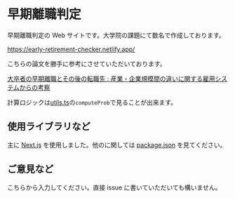 # 早期離職判定

早期離職判定の Web サイトです。大学院の課題にて数名で作成しております。

https://early-retirement-checker.netlify.app/

こちらの論文を勝手に参考にさせていただいております。

[大卒者の早期離職とその後の転職先 : 産業・企業規模間の違いに関する雇用システムからの考察](https://hosei.repo.nii.ac.jp/?action=pages_view_main&active_action=repository_view_main_item_detail&item_id=10549&item_no=1&page_id=13&block_id=83)

計算ロジックは[utils.ts](https://github.com/s-uei/early-retirement-checker/blob/main/utils.ts)の`computeProb`で見ることが出来ます。

## 使用ライブラリなど

主に [Next.js](https://nextjs.org/) を使用しました。他のに関しては [package.json](https://github.com/s-uei/early-retirement-checker/blob/main/package.json) を見てください。

## ご意見など

こちらから入力してください。直接 issue に書いていただいても構いません。
